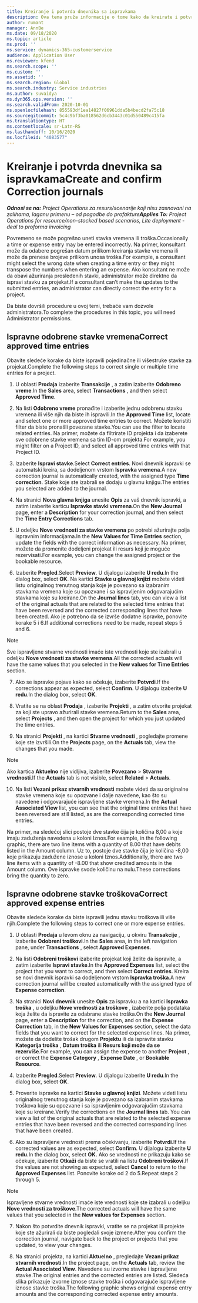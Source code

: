 ```yaml
---
title: Kreiranje i potvrda dnevnika sa ispravkama
description: Ova tema pruža informacije o tome kako da kreirate i potvrdite dnevnik sa ispravkama.
author: rumant
manager: AnnBe
ms.date: 09/18/2020
ms.topic: article
ms.prod: ''
ms.service: dynamics-365-customerservice
audience: Application User
ms.reviewer: kfend
ms.search.scope: ''
ms.custom: ''
ms.assetid: ''
ms.search.region: Global
ms.search.industry: Service industries
ms.author: suvaidya
ms.dyn365.ops.version: ''
ms.search.validFrom: 2020-10-01
ms.openlocfilehash: 855593df1ea14827f06961dda5b4becd2fa75c18
ms.sourcegitcommit: 5c4c9bf3ba018562d6cb3443c01d550489c415fa
ms.translationtype: HT
ms.contentlocale: sr-Latn-RS
ms.lasthandoff: 10/16/2020
ms.locfileid: "4083577"
---
```

# <a name="create-and-confirm-correction-journals"></a><span data-ttu-id="c43cd-103">Kreiranje i potvrda dnevnika sa ispravkama</span><span class="sxs-lookup"><span data-stu-id="c43cd-103">Create and confirm Correction journals</span></span>

<span data-ttu-id="c43cd-104">_**Odnosi se na:** Project Operations za resurs/scenarije koji nisu zasnovani na zalihama, laganu primenu – od pogodbe do profakture_</span><span class="sxs-lookup"><span data-stu-id="c43cd-104">_**Applies To:** Project Operations for resource/non-stocked based scenarios, Lite deployment - deal to proforma invoicing_</span></span>

<span data-ttu-id="c43cd-105">Povremeno se može pogrešno uneti stavka vremena ili troška.</span><span class="sxs-lookup"><span data-stu-id="c43cd-105">Occasionally a time or expense entry may be entered incorrectly.</span></span> <span data-ttu-id="c43cd-106">Na primer, konsultant može da odabere pogrešan datum prilikom kreiranja stavke vremena ili može da prenese brojeve prilikom unosa troška.</span><span class="sxs-lookup"><span data-stu-id="c43cd-106">For example, a consultant might select the wrong date when creating a time entry or they might transpose the numbers when entering an expense.</span></span> <span data-ttu-id="c43cd-107">Ako konsultant ne može da obavi ažuriranja prosleđenih stavki, administrator može direktno da ispravi stavku za projekat.</span><span class="sxs-lookup"><span data-stu-id="c43cd-107">If a consultant can’t make the updates to the submitted entries, an administrator can directly correct the entry for a project.</span></span>

<span data-ttu-id="c43cd-108">Da biste dovršili procedure u ovoj temi, trebaće vam dozvole administratora.</span><span class="sxs-lookup"><span data-stu-id="c43cd-108">To complete the procedures in this topic, you will need Administrator permissions.</span></span>

## <a name="correct-approved-time-entries"></a><span data-ttu-id="c43cd-109">Ispravne odobrene stavke vremena</span><span class="sxs-lookup"><span data-stu-id="c43cd-109">Correct approved time entries</span></span>     

<span data-ttu-id="c43cd-110">Obavite sledeće korake da biste ispravili pojedinačne ili višestruke stavke za projekat.</span><span class="sxs-lookup"><span data-stu-id="c43cd-110">Complete the following steps to correct single or multiple time entries for a project.</span></span>

1. <span data-ttu-id="c43cd-111">U oblasti **Prodaja** izaberite **Transakcije** , a zatim izaberite **Odobreno vreme**.</span><span class="sxs-lookup"><span data-stu-id="c43cd-111">In the **Sales** area, select **Transactions** , and then select **Approved Time**.</span></span> 

2. <span data-ttu-id="c43cd-112">Na listi **Odobreno vreme** pronađite i izaberite jednu odobrenu stavku vremena ili više njih da biste ih ispravili.</span><span class="sxs-lookup"><span data-stu-id="c43cd-112">In the **Approved Time** list, locate and select one or more approved time entries to correct.</span></span> <span data-ttu-id="c43cd-113">Možete koristiti filter da biste pronašli povezane stavke.</span><span class="sxs-lookup"><span data-stu-id="c43cd-113">You can use the filter to locate related entries.</span></span> <span data-ttu-id="c43cd-114">Na primer, možete da filtrirate ID projekta i da izaberete sve odobrene stavke vremena sa tim ID-om projekta.</span><span class="sxs-lookup"><span data-stu-id="c43cd-114">For example, you might filter on a Project ID, and select all approved time entries with that Project ID.</span></span>

3. <span data-ttu-id="c43cd-115">Izaberite **Ispravi stavke**.</span><span class="sxs-lookup"><span data-stu-id="c43cd-115">Select **Correct entries**.</span></span> <span data-ttu-id="c43cd-116">Novi dnevnik ispravki se automatski kreira, sa dodeljenom vrstom **Ispravka vremena**.</span><span class="sxs-lookup"><span data-stu-id="c43cd-116">A new correction journal is automatically created, with the assigned type **Time correction**.</span></span> <span data-ttu-id="c43cd-117">Stake koje ste izabrali se dodaju u glavnu knjigu.</span><span class="sxs-lookup"><span data-stu-id="c43cd-117">The entries you selected are added to the journal.</span></span> 

4. <span data-ttu-id="c43cd-118">Na stranici **Nova glavna knjiga** unesite **Opis** za vaš dnevnik ispravki, a zatim izaberite karticu **Ispravke stavki vremena**.</span><span class="sxs-lookup"><span data-stu-id="c43cd-118">On the **New Journal** page, enter a **Description** for your correction journal, and then select the **Time Entry Corrections** tab.</span></span>  

5. <span data-ttu-id="c43cd-119">U odeljku **Nove vrednosti za stavke vremena** po potrebi ažurirajte polja ispravnim informacijama.</span><span class="sxs-lookup"><span data-stu-id="c43cd-119">In the **New Values for Time Entries** section, update the fields with the correct information as necessary.</span></span> <span data-ttu-id="c43cd-120">Na primer, možete da promenite dodeljeni projekat ili resurs koji je moguće rezervisati.</span><span class="sxs-lookup"><span data-stu-id="c43cd-120">For example, you can change the assigned project or the bookable resource.</span></span>

6. <span data-ttu-id="c43cd-121">Izaberite **Pregled**.</span><span class="sxs-lookup"><span data-stu-id="c43cd-121">Select **Preview**.</span></span> <span data-ttu-id="c43cd-122">U dijalogu izaberite **U redu**.</span><span class="sxs-lookup"><span data-stu-id="c43cd-122">In the dialog box, select **OK**.</span></span> <span data-ttu-id="c43cd-123">Na kartici **Stavke u glavnoj knjizi** možete videti listu originalnog trenutnog stanja koje je povezano sa izabranim stavkama vremena koje su opozvane i sa ispravljenim odgovarajućim stavkama koje su kreirane.</span><span class="sxs-lookup"><span data-stu-id="c43cd-123">On the **Journal lines** tab, you can view a list of the original actuals that are related to the selected time entries that have been reversed and the corrected corresponding lines that have been created.</span></span> <span data-ttu-id="c43cd-124">Ako je potrebno da se izvrše dodatne ispravke, ponovite korake 5 i 6.</span><span class="sxs-lookup"><span data-stu-id="c43cd-124">If additional corrections need to be made, repeat steps 5 and 6.</span></span> 

> [!NOTE]
> <span data-ttu-id="c43cd-125">Sve ispravljene stvarne vrednosti imaće iste vrednosti koje ste izabrali u odeljku **Nove vrednosti za stavke vremena**.</span><span class="sxs-lookup"><span data-stu-id="c43cd-125">All the corrected actuals will have the same values that you selected in the **New values for Time Entries** section.</span></span>

7. <span data-ttu-id="c43cd-126">Ako se ispravke pojave kako se očekuje, izaberite **Potvrdi**.</span><span class="sxs-lookup"><span data-stu-id="c43cd-126">If the corrections appear as expected, select **Confirm**.</span></span> <span data-ttu-id="c43cd-127">U dijalogu izaberite **U redu**.</span><span class="sxs-lookup"><span data-stu-id="c43cd-127">In the dialog box, select **OK**.</span></span>

8. <span data-ttu-id="c43cd-128">Vratite se na oblast **Prodaja** , izaberite **Projekti** , a zatim otvorite projekat za koji ste upravo ažurirali stavke vremena.</span><span class="sxs-lookup"><span data-stu-id="c43cd-128">Return to the **Sales** area, select **Projects** , and then open the project for which you just updated the time entries.</span></span> 

9. <span data-ttu-id="c43cd-129">Na stranici **Projekti** , na kartici **Stvarne vrednosti** , pogledajte promene koje ste izvršili.</span><span class="sxs-lookup"><span data-stu-id="c43cd-129">On the **Projects** page, on the **Actuals** tab, view the changes that you made.</span></span> 

> [!NOTE]
> <span data-ttu-id="c43cd-130">Ako kartica **Aktuelno** nije vidljiva, izaberite **Povezano** > **Stvarne vrednosti**.</span><span class="sxs-lookup"><span data-stu-id="c43cd-130">If the **Actuals** tab is not visible, select **Related** > **Actuals**.</span></span>  

10. <span data-ttu-id="c43cd-131">Na listi **Vezani prikaz stvarnih vrednosti** možete videti da su originalne stavke vremena koje su opozvane i dalje navedene, kao što su navedene i odgovarajuće ispravljene stavke vremena.</span><span class="sxs-lookup"><span data-stu-id="c43cd-131">In the **Actual Associated View** list, you can see that the original time entries that have been reversed are still listed, as are the corresponding corrected time entries.</span></span> 

<span data-ttu-id="c43cd-132">Na primer, na sledećoj slici postoje dve stavke čija je količina 8,00 a koje imaju zaduženja navedena u koloni Iznos.</span><span class="sxs-lookup"><span data-stu-id="c43cd-132">For example, in the following graphic, there are two line items with a quantity of 8.00 that have debits listed in the Amount column.</span></span> <span data-ttu-id="c43cd-133">Uz to, postoje dve stavke čija je količina -8,00 koje prikazuju zadužene iznose u koloni Iznos.</span><span class="sxs-lookup"><span data-stu-id="c43cd-133">Additionally, there are two line items with a quantity of -8.00 that show credited amounts in the Amount column.</span></span> <span data-ttu-id="c43cd-134">Ove ispravke svode količinu na nulu.</span><span class="sxs-lookup"><span data-stu-id="c43cd-134">These corrections bring the quantity to zero.</span></span>

 
## <a name="correct-approved-expense-entries"></a><span data-ttu-id="c43cd-135">Ispravne odobrene stavke troškova</span><span class="sxs-lookup"><span data-stu-id="c43cd-135">Correct approved expense entries</span></span>

<span data-ttu-id="c43cd-136">Obavite sledeće korake da biste ispravili jednu stavku troškova ili više njih.</span><span class="sxs-lookup"><span data-stu-id="c43cd-136">Complete the following steps to correct one or more expense entries.</span></span> 

1. <span data-ttu-id="c43cd-137">U oblasti **Prodaja** u levom oknu za navigaciju, u okviru **Transakcije** , izaberite **Odobreni troškovi**.</span><span class="sxs-lookup"><span data-stu-id="c43cd-137">In the **Sales** area, in the left navigation pane, under **Transactions** , select **Approved Expenses**.</span></span>

2. <span data-ttu-id="c43cd-138">Na listi **Odobreni troškovi** izaberite projekat koji želite da ispravite, a zatim izaberite **Ispravi stavke**.</span><span class="sxs-lookup"><span data-stu-id="c43cd-138">In the **Approved Expenses** list, select the project that you want to correct, and then select **Correct entries**.</span></span> <span data-ttu-id="c43cd-139">Kreira se novi dnevnik ispravki sa dodeljenom vrstom **Ispravka troška**.</span><span class="sxs-lookup"><span data-stu-id="c43cd-139">A new correction journal will be created automatically with the assigned type of **Expense correction**.</span></span> 

3. <span data-ttu-id="c43cd-140">Na stranici **Novi dnevnik** unesite **Opis** za ispravku a na kartici **Ispravka troška** , u odeljku **Nove vrednosti za troškove** , izaberite polja podataka koja želite da ispravite za odabrane stavke troška.</span><span class="sxs-lookup"><span data-stu-id="c43cd-140">On the **New Journal** page, enter a **Description** for the correction, and on the **Expense Correction** tab, in the **New Values for Expenses** section, select the data fields that you want to correct for the selected expense lines.</span></span> <span data-ttu-id="c43cd-141">Na primer, možete da dodelite trošak drugom **Projektu** ili da ispravite stavku **Kategorija troška** , **Datum troška** ili **Resurs koji može da se rezerviše**.</span><span class="sxs-lookup"><span data-stu-id="c43cd-141">For example, you can assign the expense to another **Project** , or correct the **Expense Category** , **Expense Date** , or **Bookable Resource**.</span></span>

4. <span data-ttu-id="c43cd-142">Izaberite **Pregled**.</span><span class="sxs-lookup"><span data-stu-id="c43cd-142">Select **Preview**.</span></span> <span data-ttu-id="c43cd-143">U dijalogu izaberite **U redu**.</span><span class="sxs-lookup"><span data-stu-id="c43cd-143">In the dialog box, select **OK**.</span></span> 

5. <span data-ttu-id="c43cd-144">Proverite ispravke na kartici **Stavke u glavnoj knjizi**. Možete videti listu originalnog trenutnog stanja koje je povezano sa izabranim stavkama troškova koje su opozvane i sa ispravljenim odgovarajućim stavkama koje su kreirane.</span><span class="sxs-lookup"><span data-stu-id="c43cd-144">Verify the corrections on the **Journal lines** tab. You can view a list of the original actuals that are related to the selected expense entries that have been reversed and the corrected corresponding lines that have been created.</span></span>

6. <span data-ttu-id="c43cd-145">Ako su ispravljene vrednosti prema očekivanju, izaberite **Potvrdi**.</span><span class="sxs-lookup"><span data-stu-id="c43cd-145">If the corrected values are as expected, select **Confirm**.</span></span> <span data-ttu-id="c43cd-146">U dijalogu izaberite **U redu.**</span><span class="sxs-lookup"><span data-stu-id="c43cd-146">In the dialog box, select **OK.**</span></span> <span data-ttu-id="c43cd-147">Ako se vrednosti ne prikazuju kako se očekuje, izaberite **Otkaži** da biste se vratili na listu **Odobreni troškovi**.</span><span class="sxs-lookup"><span data-stu-id="c43cd-147">If the values are not showing as expected, select **Cancel** to return to the **Approved Expenses** list.</span></span> <span data-ttu-id="c43cd-148">Ponovite korake od 2 do 5.</span><span class="sxs-lookup"><span data-stu-id="c43cd-148">Repeat steps 2 through 5.</span></span> 

> [!NOTE]
> <span data-ttu-id="c43cd-149">Ispravljene stvarne vrednosti imaće iste vrednosti koje ste izabrali u odeljku **Nove vrednosti za troškove**.</span><span class="sxs-lookup"><span data-stu-id="c43cd-149">The corrected actuals will have the same values that you selected in the **New values for Expenses** section.</span></span>

7. <span data-ttu-id="c43cd-150">Nakon što potvrdite dnevnik ispravki, vratite se na projekat ili projekte koje ste ažurirali da biste pogledali svoje izmene.</span><span class="sxs-lookup"><span data-stu-id="c43cd-150">After you confirm the correction journal, navigate back to the project or projects that you updated, to view your changes.</span></span>  

8. <span data-ttu-id="c43cd-151">Na stranici projekta, na kartici **Aktuelno** , pregledajte **Vezani prikaz stvarnih vrednosti**.</span><span class="sxs-lookup"><span data-stu-id="c43cd-151">In the project page, on the **Actuals** tab, review the **Actual Associated View**.</span></span> <span data-ttu-id="c43cd-152">Navedene su izvorne stavke i ispravljene stavke.</span><span class="sxs-lookup"><span data-stu-id="c43cd-152">The original entries and the corrected entries are listed.</span></span> <span data-ttu-id="c43cd-153">Sledeća slika prikazuje izvorne iznose stavke troška i odgovarajuće ispravljene iznose stavke troška.</span><span class="sxs-lookup"><span data-stu-id="c43cd-153">The following graphic shows original expense entry amounts and the corresponding corrected expense entry amounts.</span></span> 


